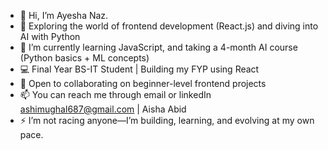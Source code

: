- 👋 Hi, I’m Ayesha Naz.
- 👀 Exploring the world of frontend development (React.js) and diving into AI with Python
- 🌱 I’m currently learning JavaScript, and taking a 4-month AI course (Python basics + ML concepts)
- 💻 Final Year BS-IT Student | Building my FYP using React
- 💞️ Open to collaborating on beginner-level frontend projects
- 📫 You can reach me through email or linkedIn ashimughal687@gmail.com | Aisha Abid 
- ⚡ I’m not racing anyone—I’m building, learning, and evolving at my own pace.

<!---
aisha-abid/aisha-abid is a ✨ special ✨ repository because its `README.md` (this file) appears on your GitHub profile.
You can click the Preview link to take a look at your changes.
--->
